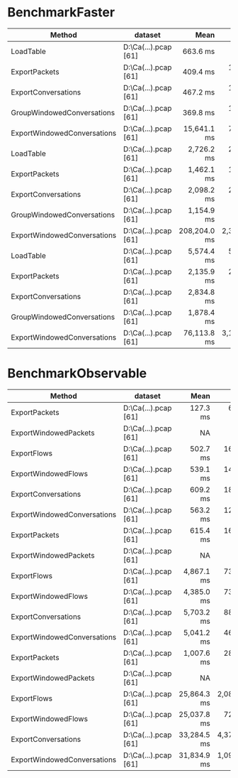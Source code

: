﻿# BenchmarkFaster

|                      Method |              dataset |         Mean |       Error |    StdDev |          Min |          Max |       Median |
|---------------------------- |--------------------- |-------------:|------------:|----------:|-------------:|-------------:|-------------:|
|                   LoadTable | D:\Ca(...).pcap [61] |     663.6 ms |    65.33 ms |  16.97 ms |     637.6 ms |     678.5 ms |     667.5 ms |
|               ExportPackets | D:\Ca(...).pcap [61] |     409.4 ms |   178.69 ms |  46.41 ms |     364.3 ms |     463.7 ms |     390.9 ms |
|         ExportConversations | D:\Ca(...).pcap [61] |     467.2 ms |   125.28 ms |  32.53 ms |     426.9 ms |     516.1 ms |     461.6 ms |
|  GroupWindowedConversations | D:\Ca(...).pcap [61] |     369.8 ms |   124.05 ms |  32.22 ms |     318.0 ms |     397.5 ms |     383.8 ms |
| ExportWindowedConversations | D:\Ca(...).pcap [61] |  15,641.1 ms |   794.58 ms | 206.35 ms |  15,386.5 ms |  15,844.6 ms |  15,672.0 ms |
|                   LoadTable | D:\Ca(...).pcap [61] |   2,726.2 ms |   206.23 ms |  53.56 ms |   2,655.6 ms |   2,783.3 ms |   2,743.5 ms |
|               ExportPackets | D:\Ca(...).pcap [61] |   1,462.1 ms |   122.83 ms |  31.90 ms |   1,430.6 ms |   1,501.5 ms |   1,459.3 ms |
|         ExportConversations | D:\Ca(...).pcap [61] |   2,098.2 ms |   299.61 ms |  77.81 ms |   2,038.8 ms |   2,230.6 ms |   2,074.7 ms |
|  GroupWindowedConversations | D:\Ca(...).pcap [61] |   1,154.9 ms |    89.87 ms |  23.34 ms |   1,127.2 ms |   1,187.7 ms |   1,153.1 ms |
| ExportWindowedConversations | D:\Ca(...).pcap [61] | 208,204.0 ms | 2,374.73 ms | 616.71 ms | 207,138.3 ms | 208,732.8 ms | 208,393.0 ms |
|                   LoadTable | D:\Ca(...).pcap [61] |   5,574.4 ms |   510.66 ms | 132.62 ms |   5,340.4 ms |   5,653.5 ms |   5,630.8 ms |
|               ExportPackets | D:\Ca(...).pcap [61] |   2,135.9 ms |   211.80 ms |  55.00 ms |   2,062.7 ms |   2,208.3 ms |   2,143.6 ms |
|         ExportConversations | D:\Ca(...).pcap [61] |   2,834.8 ms |    68.66 ms |  17.83 ms |   2,817.3 ms |   2,856.6 ms |   2,826.2 ms |
|  GroupWindowedConversations | D:\Ca(...).pcap [61] |   1,878.4 ms |    18.26 ms |   4.74 ms |   1,872.3 ms |   1,883.4 ms |   1,879.4 ms |
| ExportWindowedConversations | D:\Ca(...).pcap [61] |  76,113.8 ms | 3,141.90 ms | 815.94 ms |  75,331.5 ms |  77,309.8 ms |  76,038.5 ms |


# BenchmarkObservable

|                      Method |              dataset |        Mean |       Error |      StdDev |         Min |         Max |      Median |
|---------------------------- |--------------------- |------------:|------------:|------------:|------------:|------------:|------------:|
|               ExportPackets | D:\Ca(...).pcap [61] |    127.3 ms |    64.28 ms |    16.69 ms |    115.4 ms |    154.2 ms |    117.5 ms |
|       ExportWindowedPackets | D:\Ca(...).pcap [61] |          NA |          NA |          NA |          NA |          NA |          NA |
|                 ExportFlows | D:\Ca(...).pcap [61] |    502.7 ms |   168.31 ms |    43.71 ms |    469.2 ms |    576.4 ms |    480.6 ms |
|         ExportWindowedFlows | D:\Ca(...).pcap [61] |    539.1 ms |   146.03 ms |    37.92 ms |    475.0 ms |    575.0 ms |    550.9 ms |
|         ExportConversations | D:\Ca(...).pcap [61] |    609.2 ms |   185.85 ms |    48.26 ms |    562.6 ms |    681.8 ms |    607.0 ms |
| ExportWindowedConversations | D:\Ca(...).pcap [61] |    563.2 ms |   129.50 ms |    33.63 ms |    520.3 ms |    598.6 ms |    551.8 ms |
|               ExportPackets | D:\Ca(...).pcap [61] |    615.4 ms |   162.48 ms |    42.19 ms |    579.2 ms |    676.3 ms |    597.6 ms |
|       ExportWindowedPackets | D:\Ca(...).pcap [61] |          NA |          NA |          NA |          NA |          NA |          NA |
|                 ExportFlows | D:\Ca(...).pcap [61] |  4,867.1 ms |   738.17 ms |   191.70 ms |  4,701.0 ms |  5,126.3 ms |  4,778.0 ms |
|         ExportWindowedFlows | D:\Ca(...).pcap [61] |  4,385.0 ms |   732.66 ms |   190.27 ms |  4,171.8 ms |  4,618.4 ms |  4,384.1 ms |
|         ExportConversations | D:\Ca(...).pcap [61] |  5,703.2 ms |   881.98 ms |   229.05 ms |  5,494.7 ms |  6,085.8 ms |  5,667.3 ms |
| ExportWindowedConversations | D:\Ca(...).pcap [61] |  5,041.2 ms |   466.58 ms |   121.17 ms |  4,947.1 ms |  5,242.9 ms |  5,018.4 ms |
|               ExportPackets | D:\Ca(...).pcap [61] |  1,007.6 ms |   280.63 ms |    72.88 ms |    920.3 ms |  1,099.8 ms |    994.9 ms |
|       ExportWindowedPackets | D:\Ca(...).pcap [61] |          NA |          NA |          NA |          NA |          NA |          NA |
|                 ExportFlows | D:\Ca(...).pcap [61] | 25,864.3 ms | 2,080.57 ms |   540.32 ms | 24,992.0 ms | 26,297.0 ms | 26,026.8 ms |
|         ExportWindowedFlows | D:\Ca(...).pcap [61] | 25,037.8 ms |   723.66 ms |   187.93 ms | 24,770.8 ms | 25,291.8 ms | 25,023.1 ms |
|         ExportConversations | D:\Ca(...).pcap [61] | 33,284.5 ms | 4,370.63 ms | 1,135.04 ms | 31,531.4 ms | 34,428.1 ms | 33,663.8 ms |
| ExportWindowedConversations | D:\Ca(...).pcap [61] | 31,834.9 ms | 1,094.93 ms |   284.35 ms | 31,440.5 ms | 32,193.2 ms | 31,800.5 ms |